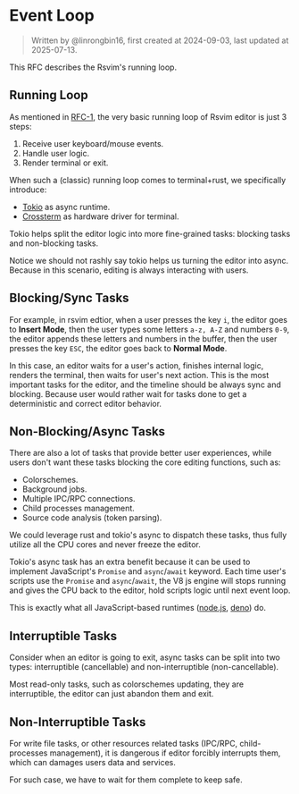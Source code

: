 # Event Loop

> Written by @linrongbin16, first created at 2024-09-03, last updated at 2025-07-13.

This RFC describes the Rsvim's running loop.

## Running Loop

As mentioned in [RFC-1](https://github.com/rsvim/rfc/blob/e47afd180cc7038675addecf82efed040336ad72/1-TUI.md?#L9), the very basic running loop of Rsvim editor is just 3 steps:

1. Receive user keyboard/mouse events.
2. Handle user logic.
3. Render terminal or exit.

When such a (classic) running loop comes to terminal+rust, we specifically introduce:

- [Tokio](https://tokio.rs/) as async runtime.
- [Crossterm](https://github.com/crossterm-rs/crossterm) as hardware driver for terminal.

Tokio helps split the editor logic into more fine-grained tasks: blocking tasks and non-blocking tasks.

Notice we should not rashly say tokio helps us turning the editor into async. Because in this scenario, editing is always interacting with users.

## Blocking/Sync Tasks

For example, in rsvim edtior, when a user presses the key `i`, the editor goes to **Insert Mode**, then the user types some letters `a-z, A-Z` and numbers `0-9`, the editor appends these letters and numbers in the buffer, then the user presses the key `ESC`, the editor goes back to **Normal Mode**.

In this case, an editor waits for a user's action, finishes internal logic, renders the terminal, then waits for user's next action. This is the most important tasks for the editor, and the timeline should be always sync and blocking. Because user would rather wait for tasks done to get a deterministic and correct editor behavior.

## Non-Blocking/Async Tasks

There are also a lot of tasks that provide better user experiences, while users don't want these tasks blocking the core editing functions, such as:

- Colorschemes.
- Background jobs.
- Multiple IPC/RPC connections.
- Child processes management.
- Source code analysis (token parsing).

We could leverage rust and tokio's async to dispatch these tasks, thus fully utilize all the CPU cores and never freeze the editor.

Tokio's async task has an extra benefit because it can be used to implement JavaScript's `Promise` and `async`/`await` keyword. Each time user's scripts use the `Promise` and `async`/`await`, the V8 js engine will stops running and gives the CPU back to the editor, hold scripts logic until next event loop.

This is exactly what all JavaScript-based runtimes ([node.js](https://nodejs.org/), [deno](https://deno.com/)) do.

## Interruptible Tasks

Consider when an editor is going to exit, async tasks can be split into two types: interruptible (cancellable) and non-interruptible (non-cancellable).

Most read-only tasks, such as colorschemes updating, they are interruptible, the editor can just abandon them and exit.

## Non-Interruptible Tasks

For write file tasks, or other resources related tasks (IPC/RPC, child-processes management), it is dangerous if editor forcibly interrupts them, which can damages users data and services.

For such case, we have to wait for them complete to keep safe.
